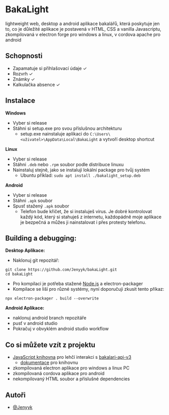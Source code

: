 
# BakaLight

lightweight web, desktop a android aplikace bakalářů, která poskytuje jen to, co je důležité
aplikace je postavená v HTML, CSS a vanilla Javascriptu, zkompilovaná v electron forge pro windows a linux, v cordova apache pro android


## Schopnosti

- Zapamatuje si přihlašovací údaje ✓
- Rozvrh ✓
- Známky ✓
- Kalkulačka absence ✓


## Instalace
**Windows**
- Vyber si release
- Stáhni si setup.exe pro svou příslušnou architekturu
  - setup.exe nainstaluje aplikaci do `C:\Users\<uživatel>\AppData\Local\BakaLight` a vytvoří desktop shortcut

**Linux**
- Vyber si release
- Stáhni `.deb` nebo `.rpm` soubor podle distribuce linuxu
- Nainstaluj stejně, jako se instalují lokální package pro tvůj systém
  - Ubuntu příklad: `sudo apt install ./bakalight_setup.deb`

**Android**
- Vyber si release
- Stáhni `.apk` soubor
- Spusť stažený `.apk` soubor
  - Telefon bude křičet, že si instaluješ virus. Je dobré kontrolovat každý kód, který si stahuješ z internetu, každopádně moje aplikace je bezpečná a můžes ji nainstalovat i přes protesty telefonu.

## Building a debugging:
**Desktop Aplikace:**
- Naklonuj git repozitář:
```shell
git clone https://github.com/Jenyyk/bakaLight.git
cd bakaLight
```
- Pro kompilaci je potřeba stažené [Node.js](https://nodejs.org/en) a electron-packager
- Kompilace se liší pro různé systémy, nyní doporučuji zkusit tento příkaz:
```shell
npx electron-packager . build --overwrite
```



**Android Aplikace:**
- naklonuj android branch repozitáře
- pusť v android studio
- Pokračuj v obvyklém android studio workflow


## Co si můžete vzít z projektu

- [JavaScript knihovna](bakaInteract.js)  pro lehčí interakci s [bakalari-api-v3](https://github.com/bakalari-api/bakalari-api-v3)
  - [dokumentace](bakaInteract.md) pro knihovnu
- zkompilovaná electron aplikace pro windows a linux PC
- zkompilovaná cordova aplikace pro android
- nekompilovaný HTML soubor a příslušné dependencies


## Autoři

- [@Jenyyk](https://github.com/Jenyyk)
